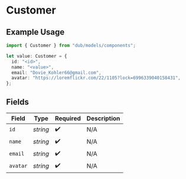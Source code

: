 # Customer

## Example Usage

```typescript
import { Customer } from "dub/models/components";

let value: Customer = {
  id: "<id>",
  name: "<value>",
  email: "Dovie_Kohler66@gmail.com",
  avatar: "https://loremflickr.com/22/1105?lock=6996339040158431",
};
```

## Fields

| Field              | Type               | Required           | Description        |
| ------------------ | ------------------ | ------------------ | ------------------ |
| `id`               | *string*           | :heavy_check_mark: | N/A                |
| `name`             | *string*           | :heavy_check_mark: | N/A                |
| `email`            | *string*           | :heavy_check_mark: | N/A                |
| `avatar`           | *string*           | :heavy_check_mark: | N/A                |
